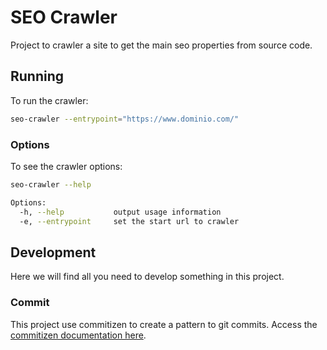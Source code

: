 # SEO Crawler

Project to crawler a site to get the main seo properties from source code.

## Running

To run the crawler:

```sh
seo-crawler --entrypoint="https://www.dominio.com/"
```

### Options

To see the crawler options:

```sh
seo-crawler --help

Options:
  -h, --help           output usage information
  -e, --entrypoint     set the start url to crawler
```

## Development

Here we will find all you need to develop something in this project.

### Commit

This project use commitizen to create a pattern to git commits.
Access the [commitizen documentation here](https://github.com/commitizen/cz-cli).
